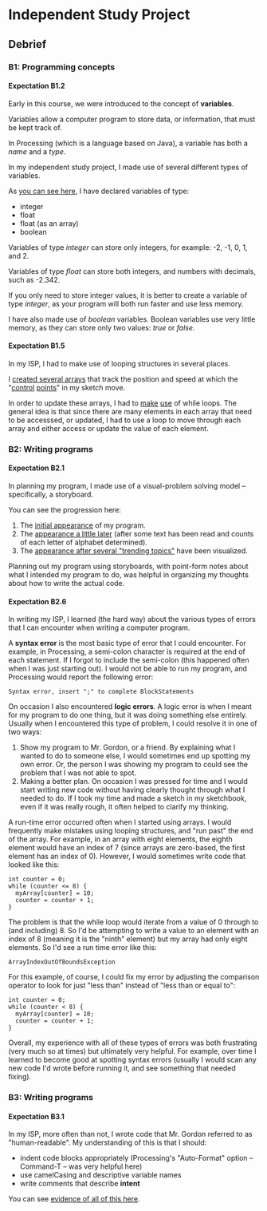 # Independent Study Project

## Debrief

### B1: Programming concepts

#### Expectation B1.2

Early in this course, we were introduced to the concept of **variables**.

Variables allow a computer program to store data, or information, that must be kept track of.

In Processing (which is a language based on Java), a variable has both a *name* and a *type*.

In my independent study project, I made use of several different types of variables.

As [you can see here](https://github.com/rsgccs/visualizing-tweets/blob/master/trending_topics_visualizer/trending_topics_visualizer.pde#L10-17), I have declared variables of type:

* integer
* float
* float (as an array)
* boolean

Variables of type *integer* can store only integers, for example: -2, -1, 0, 1, and 2.

Variables of type *float* can store both integers, and numbers with decimals, such as -2.342.

If you only need to store integer values, it is better to create a variable of type *integer*, as your program will both run faster and use less memory.

I have also made use of *boolean* variables.  Boolean variables use very little memory, as they can store only two values: *true* or *false*.

#### Expectation B1.5

In my ISP, I had to make use of looping structures in several places.

I [created several arrays](https://github.com/rsgccs/visualizing-tweets/blob/master/trending_topics_visualizer/trending_topics_visualizer.pde#L12-16) that track the position and speed at which the "[control](https://d2mjkw54krpgkk.cloudfront.net/userprofiles/40742/attachments/3cbddd4e0799211c468863c42c014322eaeda4ee-20150403112528811014-IMG_1450.JPG) [points](https://d2mjkw54krpgkk.cloudfront.net/userprofiles/40742/attachments/0d5ffdc39a0e5129ba448a4418b4de511f804902-20150403112529018463-IMG_1451.JPG)" in my sketch move.

In order to update these arrays, I had to [make](https://github.com/rsgccs/visualizing-tweets/blob/master/trending_topics_visualizer/trending_topics_visualizer.pde#L34-54) [use](https://github.com/rsgccs/visualizing-tweets/blob/master/trending_topics_visualizer/trending_topics_visualizer.pde#L75-87) of while loops.  The general idea is that since there are many elements in each array that need to be accesssed, or updated, I had to use a loop to move through each array and either access or update the value of each element.

### B2: Writing programs

#### Expectation B2.1

In planning my program, I made use of a visual-problem solving model – specifically, a storyboard.

You can see the progression here:

1. The [initial appearance](https://d2mjkw54krpgkk.cloudfront.net/userprofiles/40742/attachments/0cf4b432f0dd406d084c1a12d6f5d41f642e7209-20150402130934624925-3.jpg) of my program.
2. The [appearance a little later](https://d2mjkw54krpgkk.cloudfront.net/userprofiles/40742/attachments/d858c6c259247c5d1ebce5edbc20a78195e98b5b-20150402130934724821-4.jpg_) (after some text has been read and counts of each letter of alphabet determined).
3. The [appearance after several "trending topics"](https://d2mjkw54krpgkk.cloudfront.net/userprofiles/40742/attachments/3dcc4e2fe3c009c7ab2fcca5c5894ab92df6b62d-20150402130935012985-5.jpg) have been visualized.

Planning out my program using storyboards, with point-form notes about what I intended my program to do, was helpful in organizing my thoughts about how to write the actual code.

#### Expectation B2.6

In writing my ISP, I learned (the hard way) about the various types of errors that I can encounter when writing a computer program.

A **syntax error** is the most basic type of error that I could encounter.  For example, in Processing, a semi-colon character is required at the end of each statement.  If I forgot to include the semi-colon (this happened often when I was just starting out). I would not be able to run my program, and Processing would report the following error:

    Syntax error, insert ";" to complete BlockStatements

On occasion I also encountered **logic errors**.  A logic error is when I meant for my program to do one thing, but it was doing something else entirely.  Usually when I encountered this type of problem, I could resolve it in one of two ways:

1. Show my program to Mr. Gordon, or a friend.  By explaining what I wanted to do to someone else, I would sometimes end up spotting my own error.  Or, the person I was showing my program to could see the problem that I was not able to spot.
2. Making a better plan.  On occasion I was pressed for time and I would start writing new code without having clearly thought through what I needed to do.  If I took my time and made a sketch in my sketchbook, even if it was really rough, it often helped to clarify my thinking.

A run-time error occurred often when I started using arrays.  I would frequently make mistakes using looping structures, and "run past" the end of the array.  For example, in an array with eight elements, the eighth element would have an index of 7 (since arrays are zero-based, the first element has an index of 0).  However, I would sometimes write code that looked like this:

    int counter = 0;
    while (counter <= 8) {
      myArray[counter] = 10;
      counter = counter + 1;
    }

The problem is that the while loop would iterate from a value of 0 through to (and including) 8.  So I'd be attempting to write a value to an element with an index of 8 (meaning it is the "ninth" element) but my array had only eight elements.  So I'd see a run time error like this:

    ArrayIndexOutOfBoundsException
    
For this example, of course, I could fix my error by adjusting the comparison operator to look for just "less than" instead of "less than or equal to":

    int counter = 0;
    while (counter < 8) {
      myArray[counter] = 10;
      counter = counter + 1;
    }

Overall, my experience with all of these types of errors was both frustrating (very much so at times) but ultimately very helpful.  For example, over time I learned to become good at spotting syntax errors (usually I would scan any new code I'd wrote before running it, and see something that needed fixing).

### B3: Writing programs

#### Expectation B3.1

In my ISP, more often than not, I wrote code that Mr. Gordon referred to as "human-readable".  My understanding of this is that I should:

* indent code blocks appropriately (Processing's "Auto-Format" option – Command-T – was very helpful here)
* use camelCasing and descriptive variable names
* write comments that describe **intent** 

You can see [evidence of all of this here](https://github.com/rsgccs/visualizing-tweets/blob/master/trending_topics_visualizer/trending_topics_visualizer.pde).




